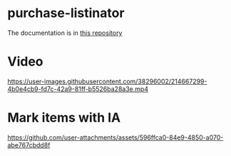 # purchase-listinator

The documentation is in [this repository](https://github.com/gumberss/FinanceControlinatorDocs/tree/main/Features/Purchase%20Listinator)

# Video
https://user-images.githubusercontent.com/38296002/214667299-4b0e4cb9-fd7c-42a9-81ff-b5526ba28a3e.mp4

# Mark items with IA
https://github.com/user-attachments/assets/596ffca0-84e9-4850-a070-abe767cbdd8f

